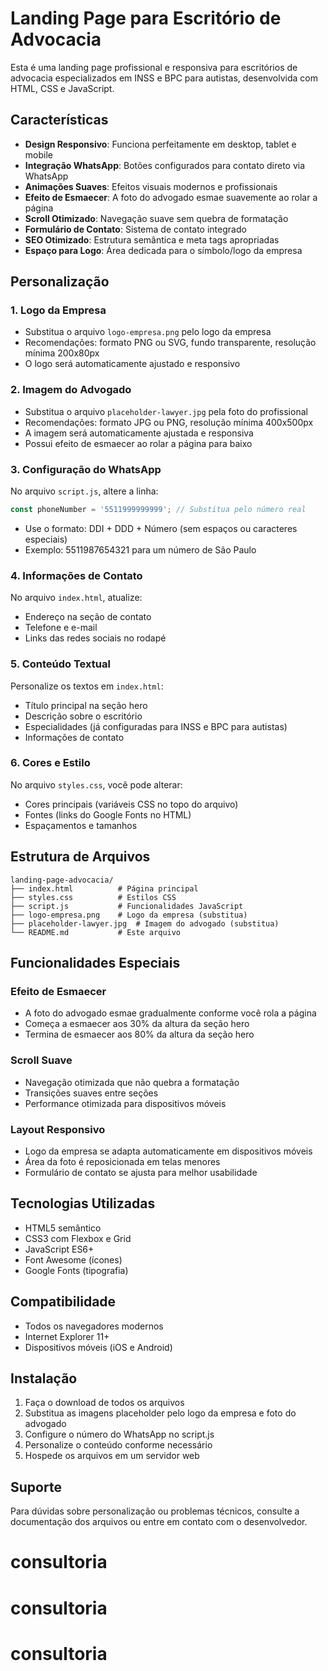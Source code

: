 # Landing Page para Escritório de Advocacia

Esta é uma landing page profissional e responsiva para escritórios de advocacia especializados em INSS e BPC para autistas, desenvolvida com HTML, CSS e JavaScript.

## Características

- **Design Responsivo**: Funciona perfeitamente em desktop, tablet e mobile
- **Integração WhatsApp**: Botões configurados para contato direto via WhatsApp
- **Animações Suaves**: Efeitos visuais modernos e profissionais
- **Efeito de Esmaecer**: A foto do advogado esmae suavemente ao rolar a página
- **Scroll Otimizado**: Navegação suave sem quebra de formatação
- **Formulário de Contato**: Sistema de contato integrado
- **SEO Otimizado**: Estrutura semântica e meta tags apropriadas
- **Espaço para Logo**: Área dedicada para o símbolo/logo da empresa

## Personalização

### 1. Logo da Empresa
- Substitua o arquivo `logo-empresa.png` pelo logo da empresa
- Recomendações: formato PNG ou SVG, fundo transparente, resolução mínima 200x80px
- O logo será automaticamente ajustado e responsivo

### 2. Imagem do Advogado
- Substitua o arquivo `placeholder-lawyer.jpg` pela foto do profissional
- Recomendações: formato JPG ou PNG, resolução mínima 400x500px
- A imagem será automaticamente ajustada e responsiva
- Possui efeito de esmaecer ao rolar a página para baixo

### 3. Configuração do WhatsApp
No arquivo `script.js`, altere a linha:
```javascript
const phoneNumber = '5511999999999'; // Substitua pelo número real
```
- Use o formato: DDI + DDD + Número (sem espaços ou caracteres especiais)
- Exemplo: 5511987654321 para um número de São Paulo

### 4. Informações de Contato
No arquivo `index.html`, atualize:
- Endereço na seção de contato
- Telefone e e-mail
- Links das redes sociais no rodapé

### 5. Conteúdo Textual
Personalize os textos em `index.html`:
- Título principal na seção hero
- Descrição sobre o escritório
- Especialidades (já configuradas para INSS e BPC para autistas)
- Informações de contato

### 6. Cores e Estilo
No arquivo `styles.css`, você pode alterar:
- Cores principais (variáveis CSS no topo do arquivo)
- Fontes (links do Google Fonts no HTML)
- Espaçamentos e tamanhos

## Estrutura de Arquivos

```
landing-page-advocacia/
├── index.html          # Página principal
├── styles.css          # Estilos CSS
├── script.js           # Funcionalidades JavaScript
├── logo-empresa.png    # Logo da empresa (substitua)
├── placeholder-lawyer.jpg  # Imagem do advogado (substitua)
└── README.md           # Este arquivo
```

## Funcionalidades Especiais

### Efeito de Esmaecer
- A foto do advogado esmae gradualmente conforme você rola a página
- Começa a esmaecer aos 30% da altura da seção hero
- Termina de esmaecer aos 80% da altura da seção hero

### Scroll Suave
- Navegação otimizada que não quebra a formatação
- Transições suaves entre seções
- Performance otimizada para dispositivos móveis

### Layout Responsivo
- Logo da empresa se adapta automaticamente em dispositivos móveis
- Área da foto é reposicionada em telas menores
- Formulário de contato se ajusta para melhor usabilidade

## Tecnologias Utilizadas

- HTML5 semântico
- CSS3 com Flexbox e Grid
- JavaScript ES6+
- Font Awesome (ícones)
- Google Fonts (tipografia)

## Compatibilidade

- Todos os navegadores modernos
- Internet Explorer 11+
- Dispositivos móveis (iOS e Android)

## Instalação

1. Faça o download de todos os arquivos
2. Substitua as imagens placeholder pelo logo da empresa e foto do advogado
3. Configure o número do WhatsApp no script.js
4. Personalize o conteúdo conforme necessário
5. Hospede os arquivos em um servidor web

## Suporte

Para dúvidas sobre personalização ou problemas técnicos, consulte a documentação dos arquivos ou entre em contato com o desenvolvedor.

# consultoria
# consultoria
# consultoria
